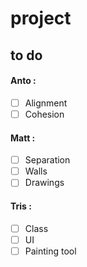 # project

## to do
#### Anto : 
- [ ] Alignment 
- [ ] Cohesion

#### Matt : 
- [ ] Separation
- [ ] Walls
- [ ] Drawings

#### Tris :
- [ ] Class
- [ ] UI
- [ ] Painting tool